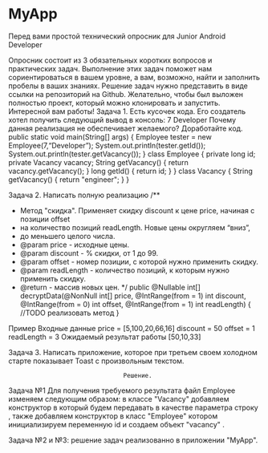 # MyApp
 
 Перед вами простой технический опросник для Junior Android Developer
 
Опросник состоит из 3 обязательных коротких вопросов и практических задач.
Выполнение этих задач поможет нам сориентироваться в вашем уровне, а вам,
возможно, найти и заполнить пробелы в ваших знаниях.
Решение задач нужно представить в виде ссылки на репозиторий на Github.
Желательно, чтобы был выложен полностью проект, который можно клонировать и
запустить.
Интересной вам работы!
Задача 1.
Есть кусочек кода. Его создатель хотел получить следующий вывод в консоль:
7
Developer
Почему данная реализация не обеспечивает желаемого?
Доработайте код.
public static void main(String[] args) {
 Employee tester = new Employee(7,“Developer”);
 System.out.println(tester.getId());
 System.out.println(tester.getVacancy());
 }
 class Employee {
 private long id;
 private Vacancy vacancy;
 String getVacancy() {
 return vacancy.getVacancy();
 }
 long getId() {
 return id;
 }
 }
 class Vacancy {
 String getVacancy() {
 return "engineer";
}
}

Задача 2.
Написать полную реализацию
/**
 * Метод "скидка". Применяет скидку discount к цене price, начиная с позиции
offset
 * на количество позиций readLength. Новые цены округляем “вниз”,
 * до меньшего целого числа.
 * @param price - исходные цены.
 * @param discount - % скидки, от 1 до 99.
 * @param offset - номер позиции, с которой нужно применить скидку.
 * @param readLength - количество позиций, к которым нужно применить скидку.
 * @return - массив новых цен.
 */
public @Nullable int[] decryptData(@NonNull int[] price,
@IntRange(from = 1) int discount,
@IntRange(from = 0) int offset,
@IntRange(from = 1) int readLength) {
//TODO реализовать метод
}

Пример
Входные данные
price = [5,100,20,66,16]
discount = 50
offset = 1
readLength = 3
Ожидаемый результат работы
[50,10,33]

Задача 3.
Написать приложение, которое при третьем своем холодном старте показывает
Toast с произвольным текстом.


                                    Решение.
                                    
                                    
Задача №1                                                                                              Для получения требуемого результата файл Employee изменяем следующим образом:  в классе "Vacancy"   добавляем конструктор в который будем передавать в качестве параметра строку , также   добавляем конструктор в класс "Employee" котором инициализируем переменную id  и создаем объект "vacancy" .

Задача №2 и №3: решение  задач реализованно  в приложении "MyApp".
